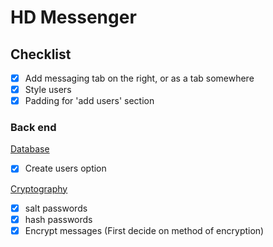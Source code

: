 # HD Messenger
## Checklist
- [x] Add messaging tab on the right, or as a tab somewhere
- [x] Style users
- [x] Padding for 'add users' section

### Back end
<u>Database</u>
- [x] Create users option


<u>Cryptography</u>
- [x] salt passwords
- [x] hash passwords
- [x] Encrypt messages (First decide on method of encryption)
